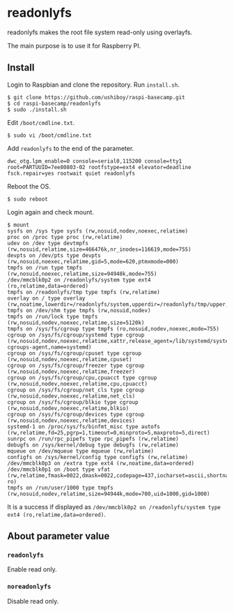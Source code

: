 # readonlyfs

readonlyfs makes the root file system read-only using overlayfs.

The main purpose is to use it for Raspberry PI.

## Install

Login to Raspbian and clone the repository. Run `install.sh`.

```
$ git clone https://github.com/ushiboy/raspi-basecamp.git
$ cd raspi-basecamp/readonlyfs
$ sudo ./install.sh
```

Edit `/boot/cmdline.txt`.

```
$ sudo vi /boot/cmdline.txt
```

Add `readonlyfs` to the end of the parameter.

```
dwc_otg.lpm_enable=0 console=serial0,115200 console=tty1 root=PARTUUID=7ee80803-02 rootfstype=ext4 elevator=deadline fsck.repair=yes rootwait quiet readonlyfs
```

Reboot the OS.

```
$ sudo reboot
```

Login again and check mount.

```
$ mount
sysfs on /sys type sysfs (rw,nosuid,nodev,noexec,relatime)
proc on /proc type proc (rw,relatime)
udev on /dev type devtmpfs (rw,nosuid,relatime,size=466476k,nr_inodes=116619,mode=755)
devpts on /dev/pts type devpts (rw,nosuid,noexec,relatime,gid=5,mode=620,ptmxmode=000)
tmpfs on /run type tmpfs (rw,nosuid,noexec,relatime,size=94948k,mode=755)
/dev/mmcblk0p2 on /readonlyfs/system type ext4 (ro,relatime,data=ordered)
tmpfs on /readonlyfs/tmp type tmpfs (rw,relatime)
overlay on / type overlay (rw,noatime,lowerdir=/readonlyfs/system,upperdir=/readonlyfs/tmp/upper,workdir=/readonlyfs/tmp/work)
tmpfs on /dev/shm type tmpfs (rw,nosuid,nodev)
tmpfs on /run/lock type tmpfs (rw,nosuid,nodev,noexec,relatime,size=5120k)
tmpfs on /sys/fs/cgroup type tmpfs (ro,nosuid,nodev,noexec,mode=755)
cgroup on /sys/fs/cgroup/systemd type cgroup (rw,nosuid,nodev,noexec,relatime,xattr,release_agent=/lib/systemd/systemd-cgroups-agent,name=systemd)
cgroup on /sys/fs/cgroup/cpuset type cgroup (rw,nosuid,nodev,noexec,relatime,cpuset)
cgroup on /sys/fs/cgroup/freezer type cgroup (rw,nosuid,nodev,noexec,relatime,freezer)
cgroup on /sys/fs/cgroup/cpu,cpuacct type cgroup (rw,nosuid,nodev,noexec,relatime,cpu,cpuacct)
cgroup on /sys/fs/cgroup/net_cls type cgroup (rw,nosuid,nodev,noexec,relatime,net_cls)
cgroup on /sys/fs/cgroup/blkio type cgroup (rw,nosuid,nodev,noexec,relatime,blkio)
cgroup on /sys/fs/cgroup/devices type cgroup (rw,nosuid,nodev,noexec,relatime,devices)
systemd-1 on /proc/sys/fs/binfmt_misc type autofs (rw,relatime,fd=25,pgrp=1,timeout=0,minproto=5,maxproto=5,direct)
sunrpc on /run/rpc_pipefs type rpc_pipefs (rw,relatime)
debugfs on /sys/kernel/debug type debugfs (rw,relatime)
mqueue on /dev/mqueue type mqueue (rw,relatime)
configfs on /sys/kernel/config type configfs (rw,relatime)
/dev/mmcblk0p3 on /extra type ext4 (rw,noatime,data=ordered)
/dev/mmcblk0p1 on /boot type vfat (rw,relatime,fmask=0022,dmask=0022,codepage=437,iocharset=ascii,shortname=mixed,errors=remount-ro)
tmpfs on /run/user/1000 type tmpfs (rw,nosuid,nodev,relatime,size=94944k,mode=700,uid=1000,gid=1000)
```

It is a success if displayed as `/dev/mmcblk0p2 on /readonlyfs/system type ext4 (ro,relatime,data=ordered)`.

## About parameter value

### `readonlyfs`

Enable read only.

### `noreadonlyfs`

Disable read only.

